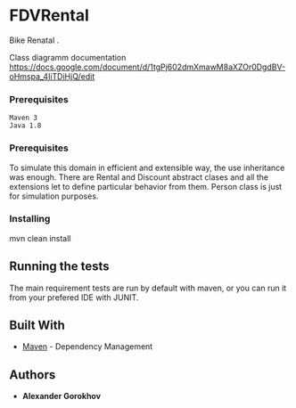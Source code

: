 # FDVRental

Bike Renatal .

Class diagramm documentation https://docs.google.com/document/d/1tgPj602dmXmawM8aXZOr0DgdBV-oHmspa_4IiTDiHjQ/edit

### Prerequisites

```
Maven 3
Java 1.8
```
### Prerequisites
To simulate this domain in efficient and extensible way, the use inheritance was enough.
There are Rental and Discount abstract clases and all the extensions let to define particular behavior from them.
Person class is just for simulation purposes.

### Installing

mvn clean install

## Running the tests

The main requirement tests are run by default with maven, or you can run it from your prefered IDE with JUNIT.

## Built With

* [Maven](https://maven.apache.org/) - Dependency Management

## Authors

* **Alexander Gorokhov**
